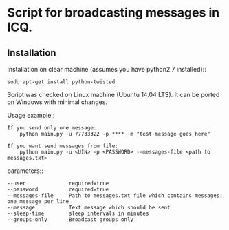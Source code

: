 Script for broadcasting messages in ICQ.
==============================================

Installation
----------------

Installation on clear machine (assumes you have python2.7 installed)::

    sudo apt-get install python-twisted

Script was checked on Linux machine (Ubuntu 14.04 LTS). It can be ported on Windows with minimal changes.

Usage example::

    If you send only one message:
        python main.py -u 77733322 -p **** -m "test message goes here"

    If you want send messages from file:
        python main.py -u <UIN> -p <PASSWORD> --messages-file <path to messages.txt>

parameters::

	--user  			required=true 
	--password  		required=true
	--messages-file 	Path to messages.txt file which contains messages: one message per line
	--message 			Text message which should be sent
	--sleep-time		sleep intervals in minutes
	--groups-only		Broadcast groups only


